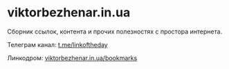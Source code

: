 # viktorbezhenar.in.ua
Сборник ссылок, контента и прочих полезностях с простора интернета.

Телеграм канал: [t.me/linkoftheday](t.me/linkoftheday)

Линкодром: [viktorbezhenar.in.ua/bookmarks](viktorbezhenar.in.ua/bookmarks)
